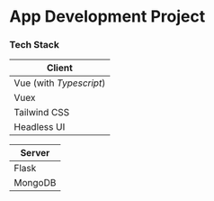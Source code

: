 # App Development Project

### Tech Stack

| Client |
| --- |
| Vue (with *Typescript*) |
| Vuex |
| Tailwind CSS |
| Headless UI |

| Server |
| --- |
| Flask |
| MongoDB |
